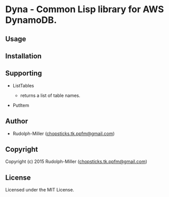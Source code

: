 # Dyna - Common Lisp library for AWS DynamoDB.

## Usage

## Installation

## Supporting

- ListTables
  - returns a list of table names.

- PutItem

## Author

* Rudolph-Miller (chopsticks.tk.ppfm@gmail.com)

## Copyright

Copyright (c) 2015 Rudolph-Miller (chopsticks.tk.ppfm@gmail.com)

## License

Licensed under the MIT License.
